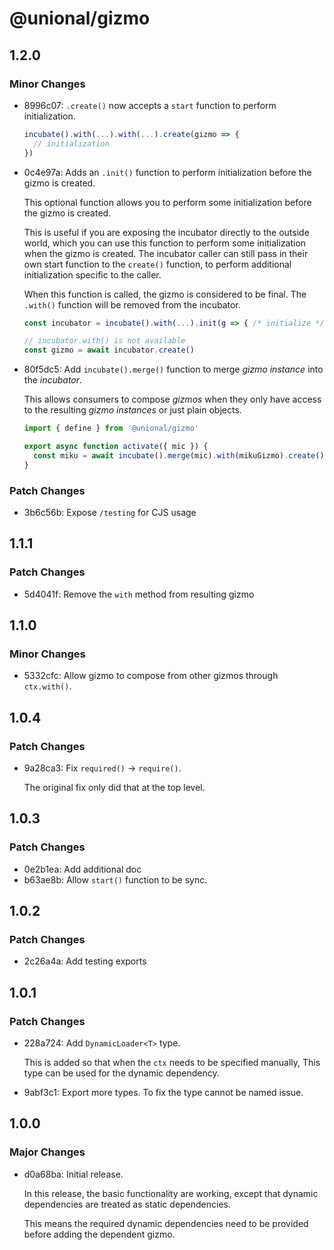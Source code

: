 # @unional/gizmo

## 1.2.0

### Minor Changes

- 8996c07: `.create()` now accepts a `start` function to perform initialization.

  ```ts
  incubate().with(...).with(...).create(gizmo => {
    // initialization
  })
  ```

- 0c4e97a: Adds an `.init()` function to perform initialization before the gizmo is created.

  This optional function allows you to perform some initialization before the gizmo is created.

  This is useful if you are exposing the incubator directly to the outside world,
  which you can use this function to perform some initialization when the gizmo is created.
  The incubator caller can still pass in their own start function to the `create()` function, to perform additional initialization specific to the caller.

  When this function is called, the gizmo is considered to be final.
  The `.with()` function will be removed from the incubator.

  ```ts
  const incubator = incubate().with(...).init(g => { /* initialize */ })

  // incubator.with() is not available
  const gizmo = await incubator.create()
  ```

- 80f5dc5: Add `incubate().merge()` function to merge _gizmo instance_ into the _incubator_.

  This allows consumers to compose _gizmos_ when they only have access to the resulting _gizmo instances_ or just plain objects.

  ```ts
  import { define } from '@unional/gizmo'

  export async function activate({ mic }) {
  	const miku = await incubate().merge(mic).with(mikuGizmo).create()
  }
  ```

### Patch Changes

- 3b6c56b: Expose `/testing` for CJS usage

## 1.1.1

### Patch Changes

- 5d4041f: Remove the `with` method from resulting gizmo

## 1.1.0

### Minor Changes

- 5332cfc: Allow gizmo to compose from other gizmos through `ctx.with()`.

## 1.0.4

### Patch Changes

- 9a28ca3: Fix `required()` -> `require()`.

  The original fix only did that at the top level.

## 1.0.3

### Patch Changes

- 0e2b1ea: Add additional doc
- b63ae8b: Allow `start()` function to be sync.

## 1.0.2

### Patch Changes

- 2c26a4a: Add testing exports

## 1.0.1

### Patch Changes

- 228a724: Add `DynamicLoader<T>` type.

  This is added so that when the `ctx` needs to be specified manually,
  This type can be used for the dynamic dependency.

- 9abf3c1: Export more types.
  To fix the type cannot be named issue.

## 1.0.0

### Major Changes

- d0a68ba: Initial release.

  In this release, the basic functionality are working,
  except that dynamic dependencies are treated as static dependencies.

  This means the required dynamic dependencies need to be provided before adding the dependent gizmo.
